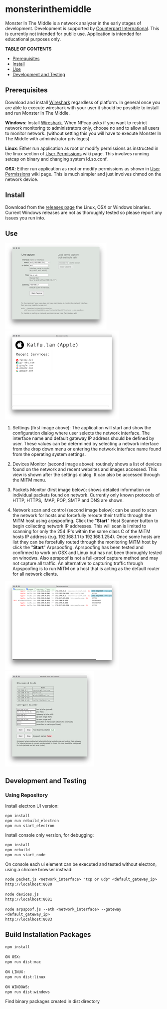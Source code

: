 # monsterinthemiddle

Monster In The Middle is a network analyzer in the early stages of development. Development is supported by [Counterpart International](https://counterpart.org).  This is currently not intended for public use. Application is intended for educational purposes only.

**TABLE OF CONTENTS**
* [Prerequisites](#prerequisites)
* [Install](#install)
* [Use](#use)
* [Development and Testing](#development-and-testing)

## Prerequisites

Download and install [Wireshark](https://www.wireshark.org/#download) regardless of platform. In general once you are able to execute wireshark with your user it should be possible to install and run Monster In The Middle. 

**Windows**: Install [Wireshark](https://www.wireshark.org/#download). When NPcap asks if you want to restrict network monitoring to administrators only, choose no and to allow all users to monitor network. (without setting this you will have to execute Monster In The Middle with administrator privileges)

**Linux**: Either run application as root or modify permissions as instructed in the linux section of [User Permissions](https://github.com/nocompanyco/monsterinthemiddle/wiki/User-Permissions) wiki page. This involves running setcap on binary and changing system ld.so.conf.

**OSX**: Either run application as root or modify permissions as shown in [User Permissions](https://github.com/nocompanyco/monsterinthemiddle/wiki/User-Permissions) wiki page. This is much simpler and just involves chmod on the network device. 

## Install

Download from the [releases page](https://github.com/nocompanyco/monsterinthemiddle/releases) the Linux, OSX or Windows binaries. Current Windows releases are not as thoroughly tested so please report any issues you run into.

## Use

[![settings](./docs/1_settings_sm.png)](./docs/1_settings.png)[![settings](./docs/2_devices_sm.png)](./docs/2_devices.png)

1. Settings (first image above): The application will start and show the configuration dialog where user selects the network interface. The interface name and default gateway IP address should be defined by user. These values can be determined by selecting a network interface from the drop down menu or entering the network interface name found from the operating system settings.

2. Devices Monitor (second image above): routinely shows a list of devices found on the network and recent websites and images accessed. This view is shown after the settings dialog. It can also be accessed through the MiTM menu.

3. Packets Monitor (first image below): shows detailed information on individual packets found on network. Currently only known protocols of HTTP, HTTPS, IMAP, POP, SMTP and DNS are shown.

4. Network scan and control (second image below): can be used to scan the network for hosts and forcefully reroute their traffic through the MiTM host using arpspoofing. Click the "**Start**" Host Scanner button to begin collecting network IP addresses. This will scan is limited to scanning for only the 254 IP's within the same class C of the MiTM hosts IP address (e.g. 192.168.1.1 to 192.168.1.254). Once some hosts are list they can be forcefully routed through the monitoring MiTM host by click the "**Start**" Arpspoofing. Aprspoofing has been tested and confirmed to work on OSX and Linux but has not been thoroughly tested on winodws. Also aprspoof is not a full-proof capture method and may not capture all traffic. An alternative to capturing traffic through Arpspoofing is to run MiTM on a host that is acting as the default router for all network clients. 

[![settings](./docs/3_packets_sm.png)](./docs/3_packets.png)[![settings](./docs/4_scan_sm.png)](./docs/4_scan.png)


## Development and Testing

### Using Repository

Install electron UI version:

    npm install
    npm run rebuild_electron
    npm run start_electron

Install console only version, for debugging:

    npm install
    npm rebuild
    npm run start_node

On console each ui element can be executed and tested without electron, using a chrome browser instead:

    node packet.js <network_interface> "tcp or udp" <default_gateway_ip>
    http://localhost:8080

    node devices.js
    http://localhost:8081

    node arpspoof.js --eth <network_interface> --gateway <default_gateway_ip>
    http://localhost:8083

## Build Installation Packages

    npm install

    ON OSX:
    npm run dist:mac

    ON LINUX:
    npm run dist:linux

    ON WINDOWS:
    npm run dist:windows

Find binary packages created in dist directory
